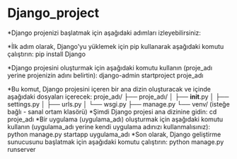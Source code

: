 # Django_project

*Django projenizi başlatmak için aşağıdaki adımları izleyebilirsiniz:

*İlk adım olarak, Django'yu yüklemek için pip kullanarak aşağıdaki komutu çalıştırın:
pip install Django

*Django projesini oluşturmak için aşağıdaki komutu kullanın (proje_adı yerine projenizin adını belirtin):
django-admin startproject proje_adı

*Bu komut, Django projesini içeren bir ana dizin oluşturacak ve içinde aşağıdaki dosyaları içerecek:
proje_adı/
├── proje_adı/
│   ├── __init__.py
│   ├── settings.py
│   ├── urls.py
│   └── wsgi.py
├── manage.py
└── venv/ (isteğe bağlı - sanal ortam klasörü)
*Şimdi Django projesi ana dizinine gidin:
cd proje_adı
*Bir uygulama (uygulama_adı) oluşturmak için aşağıdaki komutu kullanın (uygulama_adı yerine kendi uygulama adınızı kullanmalısınız):
python manage.py startapp uygulama_adı
*Son olarak, Django geliştirme sunucusunu başlatmak için aşağıdaki komutu çalıştırın:
python manage.py runserver
